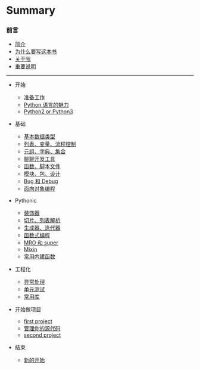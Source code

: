 # Summary

### 前言

* [简介](README.md)
* [为什么要写这本书](introductory/why.md)
* [关于我](introductory/about.md)
* [重要说明](introductory/warning.md)

---

* 开始
    * [准备工作](chapter-1/attitude.md)
    * [Python 语言的魅力](chapter-1/charm.md)
    * [Python2 or Python3](chapter-1/Python2or3.md)

* 基础
    * [基本数据类型](chapter-2/basic_type.md)
    * [列表、变量、流程控制](chapter-2/variables.md)
    * [元组、字典、集合](chapter-2/tuple_dict.md)
    * [聊聊开发工具](chapter-2/dev_tool.md)
    * [函数、脚本文件](chapter-2/function.md)
    * [模块、包、设计](chapter-2/module.md)
    * [Bug 和 Debug](chapter-2/debug.md)
    * [面向对象编程](chapter-2/oop.md)

* Pythonic
    * [装饰器](chapter-3/decorater.md)
    * [切片、列表解析](chapter-3/list_comprehension.md)
    * [生成器、迭代器](chapter-3/generator.md)
    * [函数式编程](chapter-3/fp.md)
    * [MRO 和 super](chapter-3/mro.md)
    * [Mixin](chapter-3/mixin.md)
    * [常用内建函数](#)

* 工程化
    * [异常处理](#)
    * [单元测试](#)
    * [常用库](#)

* 开始做项目
    * [first project](#)
    * [管理你的源代码](#)
    * [second project](#)

* 结束
    * [新的开始](#)
